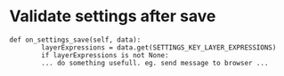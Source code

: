 # Validate settings after save

```
def on_settings_save(self, data):
        layerExpressions = data.get(SETTINGS_KEY_LAYER_EXPRESSIONS)
        if layerExpressions is not None:
        ... do something usefull. eg. send message to browser ... 
```